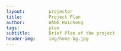 ```yaml
---
layout:     	projector
title:     		Project Plan
author:     	WANG Haicheng
tags:           plan
subtitle:    	Brief Plan of the project
header-img: 	img/home-bg.jpg
---
```

